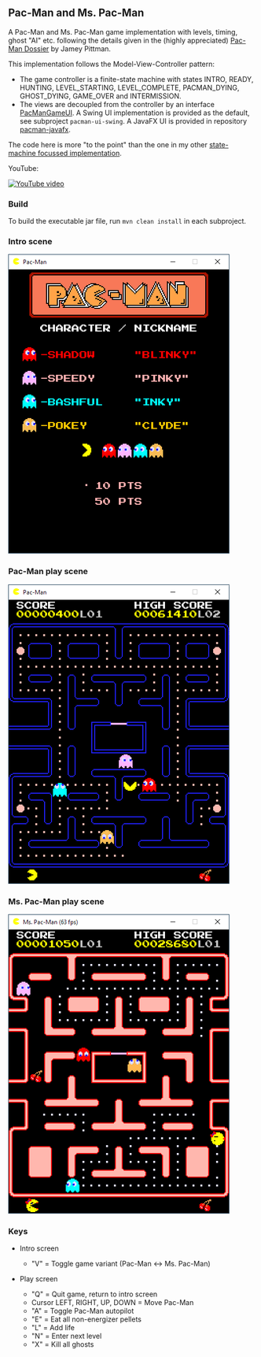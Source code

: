 ## Pac-Man and Ms. Pac-Man

A Pac-Man and Ms. Pac-Man game implementation with levels, timing, ghost "AI" etc. following the details given in the (highly appreciated) [Pac-Man Dossier](https://pacman.holenet.info) by Jamey Pittman.

This implementation follows the Model-View-Controller pattern:
- The game controller is a finite-state machine with states INTRO, READY, HUNTING, LEVEL_STARTING, LEVEL_COMPLETE, PACMAN_DYING, GHOST_DYING, GAME_OVER and INTERMISSION. 
- The views are decoupled from the controller by an interface [PacManGameUI](pacman/src/main/java/de/amr/games/pacman/ui/PacManGameUI.java). A Swing UI implementation is provided as the default, see subproject `pacman-ui-swing`. A JavaFX UI is provided in repository [pacman-javafx](https://github.com/armin-reichert/pacman-javafx).

The code here is more "to the point" than the one in my other [state-machine focussed implementation](https://github.com/armin-reichert/pacman).

YouTube:

[![YouTube video](https://i9.ytimg.com/vi/q5biOTj9GIU/mq2.jpg?sqp=CMS24oEG&rs=AOn4CLCHkb03p2MYDMChrXQGPkOdC3XCWw)](https://youtu.be/q5biOTj9GIU)

### Build
To build the executable jar file, run `mvn clean install` in each subproject.

### Intro scene
<img src="pacman-core/doc/intro.png">

### Pac-Man play scene
<img src="pacman-core/doc/playing.png">

### Ms. Pac-Man play scene
<img src="pacman-core/doc/mspacman_playing.png">

### Keys

- Intro screen
  - "V" = Toggle game variant (Pac-Man <-> Ms. Pac-Man)

- Play screen
  - "Q" = Quit game, return to intro screen
  - Cursor LEFT, RIGHT, UP, DOWN = Move Pac-Man
  - "A" = Toggle Pac-Man autopilot
  - "E" = Eat all non-energizer pellets
  - "L" = Add life
  - "N" = Enter next level
  - "X" = Kill all ghosts
  
